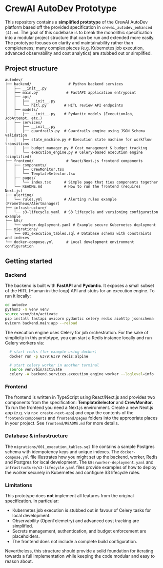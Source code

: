 # CrewAI AutoDev Prototype

This repository contains a **simplified prototype** of the CrewAI AutoDev platform based off the provided specification in `crewai_autodev_enhanced (4).md`.  The goal of this codebase is to break the monolithic specification into a modular project structure that can be run and extended more easily.  The prototype focuses on clarity and maintainability rather than completeness; many complex pieces (e.g. Kubernetes job execution, advanced observability and cost analytics) are stubbed out or simplified.

## Project structure

```
autodev/
├── backend/                 # Python backend services
│   ├── __init__.py
│   ├── main.py             # FastAPI application entrypoint
│   ├── api/
│   │   ├── __init__.py
│   │   └── hitl.py        # HITL review API endpoints
│   ├── models/
│   │   ├── __init__.py    # Pydantic models (ExecutionJob, JobAttempt, etc.)
│   ├── services/
│   │   ├── __init__.py
│   │   ├── guardrails.py  # Guardrails engine using JSON Schema validation
│   │   ├── state_machine.py # Execution state machine for workflow transitions
│   │   ├── budget_manager.py # Cost management & budget tracking
│   │   └── execution_engine.py # Celery-based execution engine (simplified)
├── frontend/               # React/Next.js frontend components
│   ├── components/
│   │   ├── CrewMonitor.tsx
│   │   └── TemplateSelector.tsx
│   ├── pages/
│   │   └── index.tsx      # Simple page that ties components together
│   └── README.md          # How to run the frontend (requires Next.js)
├── alerting/
│   └── rules.yml          # Alerting rules example (Prometheus/Alertmanager)
├── infrastructure/
│   └── s3-lifecycle.yaml  # S3 lifecycle and versioning configuration example
├── k8s/
│   └── worker-deployment.yaml # Example secure Kubernetes deployment
├── migrations/
│   └── 001_execution_tables.sql # Database schema with constraints and indexes
└── docker-compose.yml      # Local development environment configuration
```

## Getting started

### Backend

The backend is built with **FastAPI** and **Pydantic**.  It exposes a small subset of the HITL (Human‑in‑the‑loop) API and stubs for an execution engine.  To run it locally:

```bash
cd autodev
python3 -m venv venv
source venv/bin/activate
pip install fastapi uvicorn pydantic celery redis aiohttp jsonschema
uvicorn backend.main:app --reload
```

The execution engine uses Celery for job orchestration.  For the sake of simplicity in this prototype, you can start a Redis instance locally and run Celery workers via:

```bash
  # start redis (for example using docker)
  docker run -p 6379:6379 redis:alpine

  # start celery worker in another terminal
  source venv/bin/activate
  celery -A backend.services.execution_engine worker --loglevel=info
```

### Frontend

The frontend is written in TypeScript using React/Next.js and provides two components from the specification: **TemplateSelector** and **CrewMonitor**.  To run the frontend you need a Next.js environment.  Create a new Next.js app (e.g. via `npx create-next-app`) and copy the contents of the `frontend/components` and `frontend/pages` folders into the appropriate places in your project.  See `frontend/README.md` for more details.

### Database & infrastructure

The `migrations/001_execution_tables.sql` file contains a sample Postgres schema with idempotency keys and unique indexes.  The `docker-compose.yml` file illustrates how you might set up the backend, worker, Redis and Postgres for local development.  The `k8s/worker-deployment.yaml` and `infrastructure/s3-lifecycle.yaml` files provide examples of how to deploy the worker securely in Kubernetes and configure S3 lifecycle rules.

### Limitations

This prototype does **not** implement all features from the original specification.  In particular:

- Kubernetes job execution is stubbed out in favour of Celery tasks for local development.
- Observability (OpenTelemetry) and advanced cost tracking are simplified.
- Secrets management, authentication, and budget enforcement are placeholders.
- The frontend does not include a complete build configuration.

Nevertheless, this structure should provide a solid foundation for iterating towards a full implementation while keeping the code modular and easy to reason about.
